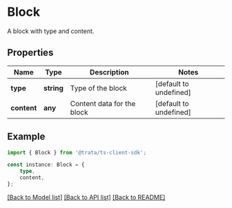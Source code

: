 # Block

A block with type and content.

## Properties

Name | Type | Description | Notes
------------ | ------------- | ------------- | -------------
**type** | **string** | Type of the block | [default to undefined]
**content** | **any** | Content data for the block | [default to undefined]

## Example

```typescript
import { Block } from '@trata/ts-client-sdk';

const instance: Block = {
    type,
    content,
};
```

[[Back to Model list]](../README.md#documentation-for-models) [[Back to API list]](../README.md#documentation-for-api-endpoints) [[Back to README]](../README.md)
